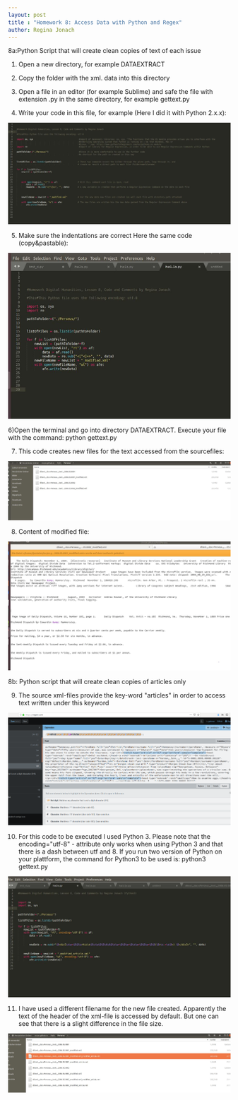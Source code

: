 ```yaml
---
layout: post
title : "Homework 8: Access Data with Python and Regex"
author: Regina Jonach
---
```

8a:Python Script that will create clean copies of text of each issue

1) Open a new directory, for example DATAEXTRACT

2) Copy the folder with the xml. data into this directory

3) Open a file in an editor (for example Sublime) and safe the
   file with extension  .py in the same directory, for example gettext.py

4) Write your code in this file, for example (Here I did it with Python 2.x.x): 

![File.py in Editor](/img/digi-homew0.JPG)

5) Make sure the indentations are correct
   Here the same code (copy&pastable):

![Indentations!](/img/digi-homew0a.JPG)


6)Open the terminal and go into directory DATAEXTRACT. Execute
  your file with the command:   python gettext.py

7) This code creates new files for the text accessed from the sourcefiles:

![Modified Files](/img/digi-homew1a.JPG)

8) Content of modified file:

![Content](/img/digi-homew2.JPG)





8b: Python script that will create clean copies of articles only

9) The source xml-files provide the key-word "articles" in order to access
   text written under this keyword

![Keyword "article"](/img/regex_perseus.png)


10) For this code to be executed I used Python 3. Please note that
the encoding="utf-8" - attribute only works when using Python 3 and
that there is a dash between utf and 8. If you run two version of Python on
your plattform, the command for Python3 to be used is:   python3 gettext.py

![Code for "article"](/img/digi-homew2-0.JPG)

11) I have used a different filename for the new file created. Apparently
the text of the header of the xml-file  is accessed by default.  But one can see that there
is a slight difference in the file size.

![File size difference](/img/digi-homew2-1.JPG)
